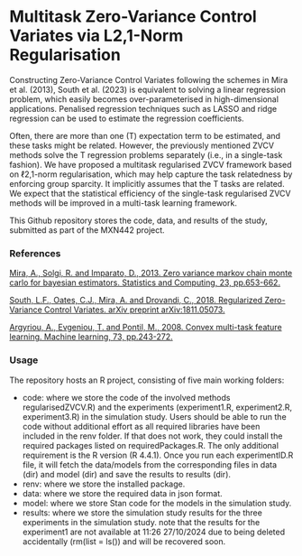 # Multitask Zero-Variance Control Variates via L2,1-Norm Regularisation

Constructing Zero-Variance Control Variates following the schemes in Mira et al. (2013), South et al. (2023) is equivalent to solving a linear regression problem, which easily becomes over-parameterised in high-dimensional applications. Penalised regression techniques such as LASSO and ridge regression can be used to estimate the regression coefficients. 

Often, there are more than one (T) expectation term to be estimated, and these tasks might be related. However, the previously mentioned ZVCV methods solve the T regression problems separately (i.e., in a single-task fashion). We have proposed a multitask regularised ZVCV framework based on ℓ2,1-norm regularisation, which may help capture the task relatedness by enforcing group sparcity. It implicitly assumes that the T tasks are related. We expect that the statistical efficiency of the single-task regularised ZVCV methods will be improved in a multi-task learning framework.

This Github repository stores the code, data, and results of the study, submitted as part of the MXN442 project.

### References

[Mira, A., Solgi, R. and Imparato, D., 2013. Zero variance markov chain monte carlo for bayesian estimators. Statistics and Computing, 23, pp.653-662.](https://link.springer.com/article/10.1007/s11222-012-9344-6)

[South, L.F., Oates, C.J., Mira, A. and Drovandi, C., 2018. Regularized Zero-Variance Control Variates. arXiv preprint arXiv:1811.05073.](https://arxiv.org/abs/1811.05073)

[Argyriou, A., Evgeniou, T. and Pontil, M., 2008. Convex multi-task feature learning. Machine learning, 73, pp.243-272.](https://link.springer.com/article/10.1007/s10994-007-5040-8)

### Usage

The repository hosts an R project, consisting of five main working folders:

- code: where we store the code of the involved methods regularisedZVCV.R) and the experiments (experiment1.R, experiment2.R, experiment3.R) in the simulation study.
Users should be able to run the code without additional effort as all required libraries have been included in the renv folder. If that does not work, they could install the required packages listed on requiredPackages.R. The only additional requirement is the R version (R 4.4.1). Once you run each experimentID.R file, it will fetch the data/models from the corresponding files in data (dir) and model (dir) and save the results to results (dir). 
- renv: where we store the installed package.
- data: where we store the required data in json format.
- model: where we store Stan code for the models in the simulation study.
- results: where we store the simulation study results for the three experiments in the simulation study. note that the results for the experiment1 are not available at 11:26 27/10/2024 due to being deleted accidentally (rm(list = ls()) and will be recovered soon.

